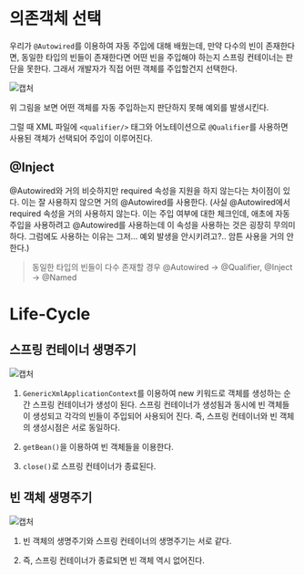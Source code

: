 # 의존객체 선택
우리가 `@Autowired`를 이용하여 자동 주입에 대해 배웠는데, 만약 다수의 빈이 존재한다면, 동일한 타입의 빈들이 존재한다면 어떤 빈을 주입해야 하는지 스프링 컨테이너는 판단을 못한다. 그래서 개발자가 직접 어떤 객체를 주입할건지 선택한다.

![캡처](https://user-images.githubusercontent.com/55525868/108836557-51e02680-7614-11eb-83a7-33ca47679ea2.PNG)

위 그림을 보면 어떤 객체를 자동 주입하는지 판단하지 못해 예외를 발생시킨다.

그럴 때 XML 파일에 `<qualifier/>` 태그와 어노테이션으로 `@Qualifier`를 사용하면 사용된 객체가 선택되어 주입이 이루어진다.

## @Inject
@Autowired와 거의 비슷하지만 required 속성을 지원을 하지 않는다는 차이점이 있다.
이는 잘 사용하지 않으면 거의 @Autowired를 사용한다. (사실 @Autowired에서 required 속성을 거의 사용하지 않는다. 이는 주입 여부에 대한 체크인데, 애초에 자동 주입을 사용하려고 @Autowired를 사용하는데 이 속성을 사용하는 것은 굉장히 무의미하다. 그럼에도 사용하는 이유는 그저... 예외 발생을 안시키려고?.. 암튼 사용을 거의 안한다.)

> 동일한 타입의 빈들이 다수 존재할 경우
> @Autowired -> @Qualifier, @Inject -> @Named

# Life-Cycle

## 스프링 컨테이너 생명주기

![캡처](https://user-images.githubusercontent.com/55525868/108839006-cec0cf80-7617-11eb-8b53-aae3a60911ba.PNG)

1. `GenericXmlApplicationContext`를 이용하여 new 키워드로 객체를 생성하는 순간 스프링 컨테이너가 생성이 된다. 스프링 컨테이너가 생성됨과 동시에 빈 객체들이 생성되고 각각의 빈들이 주입되어 사용되어 진다.
즉, 스프링 컨테이너와 빈 객체의 생성시점은 서로 동일하다.

2. `getBean()`을 이용하여 빈 객체들을 이용한다.

3. `close()`로 스프링 컨테이너가 종료된다.

## 빈 객체 생명주기

![캡처](https://user-images.githubusercontent.com/55525868/108839563-91107680-7618-11eb-90cb-ca44fbaff267.PNG)

1. 빈 객체의 생명주기와 스프링 컨테이너의 생명주기는 서로 같다.

2. 즉, 스프링 컨테이너가 종료되면 빈 객체 역시 없어진다.
